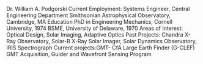 Dr. William A. Podgorski
Current Employment:
Systems Engineer, Central Engineering Department
Smithsonian Astrophysical Observatory, Cambridge, MA
Education 
PhD in Engineering Mechanics, Cornell University, 1974
BSME, University of Delaware, 1970
Areas of Interest: Optical Design, Solar Imaging, Adaptive Optics
Past Projects: Chandra X-Ray Observatory, Solar-B X-Ray Solar Imager, Solar Dynamics Observatory, IRIS Spectrograph
Current projects:GMT- CfA Large Earth Finder (G-CLEF)
GMT Acquisition, Guider and Wavefront Sensing Program
